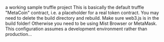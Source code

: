 a working sample truffle project 
This is basically the default truffle "MetaCoin" contract, i.e. a placeholder for a real token contract.
You may need to delete the build directory and rebuild. 
Make sure web3.js is in the build folder! Otherwise you need to be using Mist Browser or MetaMask.
This configuration assumes a development environment rather than production...
